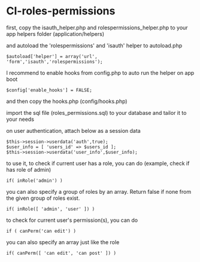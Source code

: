 # CI-roles-permissions

first, copy the isauth_helper.php and rolespermissions_helper.php to your app helpers folder (application/helpers)

and autoload the 'rolespermissions' and 'isauth' helper to autoload.php

```
$autoload['helper'] = array('url', 'form','isauth','rolespermissions');
```
I recommend to enable hooks from config.php to auto run the helper on app boot

```
$config['enable_hooks'] = FALSE;
```
and then copy the hooks.php (config/hooks.php)

import the sql file (roles_permissions.sql) to your database and tailor it to your needs

on user authentication, attach below as a session data

```
$this->session->userdata('auth',true);
$user_info = [ 'users_id' => $users_id ];
$this->session->userdata('user_info',$user_info);
```

to use it, to check if current user has a role, you can do (example, check if has role of admin)

```
if( inRole('admin') )
```

you can also specify a group of roles by an array. Return false if none from the given group of roles exist.

```
if( inRole([ 'admin', 'user' ]) )
```

to check for current user's permission(s), you can do

```
if ( canPerm('can edit') )
```

you can also specify an array just like the role

```
if( canPerm([ 'can edit', 'can post' ]) )
